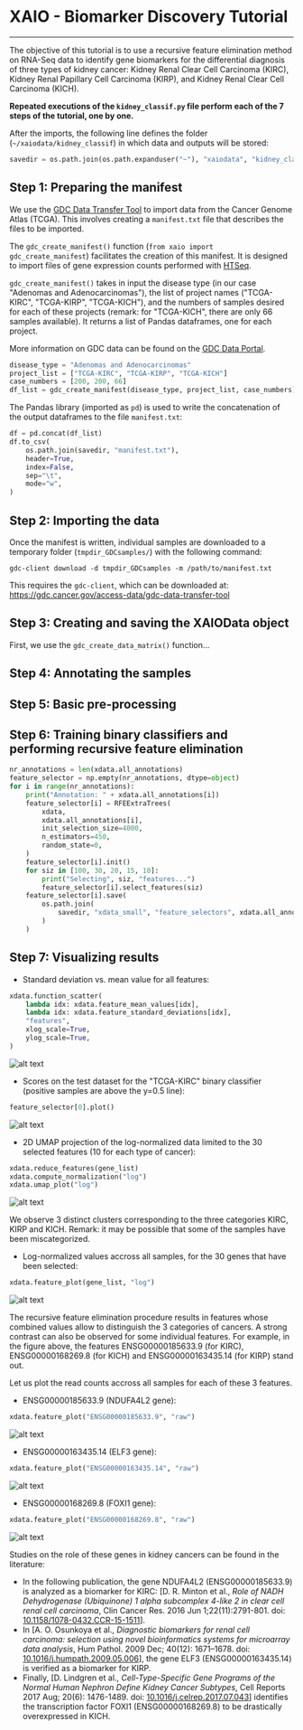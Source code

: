 # XAIO - Biomarker Discovery Tutorial

-----

The objective of this tutorial is to use a recursive feature elimination method on 
RNA-Seq data to identify gene biomarkers for the differential diagnosis of three 
types of kidney cancer: Kidney Renal Clear Cell Carcinoma (KIRC), Kidney Renal 
Papillary Cell Carcinoma (KIRP), and Kidney Renal Clear Cell Carcinoma (KICH).

**Repeated executions of the `kidney_classif.py` file perform each of the 7 steps of 
the tutorial, one by one.**

After the imports, the following line defines the folder (`~/xaiodata/kidney_classif`) 
in which data and outputs will be stored:

```python
savedir = os.path.join(os.path.expanduser("~"), "xaiodata", "kidney_classif")
```

## Step 1: Preparing the manifest

We use the 
[GDC Data Transfer Tool](
https://gdc.cancer.gov/access-data/gdc-data-transfer-tool
)
to import data from the Cancer Genome Atlas (TCGA). 
This involves creating a `manifest.txt` file that describes the files to be imported.

The `gdc_create_manifest()` function (`from xaio import gdc_create_manifest`) 
facilitates the creation of this manifest. It is designed to import files of gene 
expression counts performed with [HTSeq](https://github.com/simon-anders/htseq). 

`gdc_create_manifest()` takes in input the disease type (in our case "Adenomas and 
Adenocarcinomas"), the list of project names ("TCGA-KIRC", "TCGA-KIRP", "TCGA-KICH"), 
and the numbers of samples desired for each of these projects (remark: for "TCGA-KICH", 
there are only 66 samples available). It returns a list of Pandas dataframes, one for 
each project.

More information on GDC data can be found on the [GDC Data Portal](
https://portal.gdc.cancer.gov/
).


```python
disease_type = "Adenomas and Adenocarcinomas"
project_list = ["TCGA-KIRC", "TCGA-KIRP", "TCGA-KICH"]
case_numbers = [200, 200, 66]
df_list = gdc_create_manifest(disease_type, project_list, case_numbers)
```

The Pandas library (imported as `pd`) is used to write the concatenation of the
output dataframes to the file `manifest.txt`:

```python
df = pd.concat(df_list)
df.to_csv(
    os.path.join(savedir, "manifest.txt"),
    header=True,
    index=False,
    sep="\t",
    mode="w",
)
```

## Step 2: Importing the data

Once the manifest is written, individual samples are downloaded to a temporary folder
(`tmpdir_GDCsamples/`) with the following command:

`gdc-client download -d tmpdir_GDCsamples -m /path/to/manifest.txt`

This requires the `gdc-client`, which can be downloaded at: 
https://gdc.cancer.gov/access-data/gdc-data-transfer-tool

## Step 3: Creating and saving the XAIOData object

First, we use the `gdc_create_data_matrix()` function...

## Step 4: Annotating the samples

## Step 5: Basic pre-processing

## Step 6: Training binary classifiers and performing recursive feature elimination

```python
nr_annotations = len(xdata.all_annotations)
feature_selector = np.empty(nr_annotations, dtype=object)
for i in range(nr_annotations):
    print("Annotation: " + xdata.all_annotations[i])
    feature_selector[i] = RFEExtraTrees(
        xdata,
        xdata.all_annotations[i],
        init_selection_size=4000,
        n_estimators=450,
        random_state=0,
    )
    feature_selector[i].init()
    for siz in [100, 30, 20, 15, 10]:
        print("Selecting", siz, "features...")
        feature_selector[i].select_features(siz)
    feature_selector[i].save(
        os.path.join(
            savedir, "xdata_small", "feature_selectors", xdata.all_annotations[i]
        )
    )
```

## Step 7: Visualizing results

+ Standard deviation vs. mean value for all features:

```python
xdata.function_scatter(
    lambda idx: xdata.feature_mean_values[idx],
    lambda idx: xdata.feature_standard_deviations[idx],
    "features",
    xlog_scale=True,
    ylog_scale=True,
)
```
![alt text](imgs/tuto1_mean_vs_std_deviation.png 
"Standard deviation vs. mean value for all features")

+ Scores on the test dataset for the "TCGA-KIRC" binary classifier 
(positive samples are above the y=0.5 line):
```python
feature_selector[0].plot()
```
![alt text](imgs/tuto1_KIRC_scores.png 
"Scores on the test dataset for the 'TCGA-KIRC' binary classifier")


+ 2D UMAP projection of the log-normalized data limited to the 30 selected features
(10 for each type of cancer):

```python
xdata.reduce_features(gene_list)
xdata.compute_normalization("log")
xdata.umap_plot("log")
```
![alt text](imgs/tuto1_UMAP.png 
"2D UMAP plot")

We observe 3 distinct clusters corresponding to the three categories
KIRC, KIRP and KICH. Remark: it may be possible that some of the 
samples have been miscategorized.

+ Log-normalized values accross all samples, for the 30 genes that have been 
selected:
```python
xdata.feature_plot(gene_list, "log")
```

![alt text](imgs/tuto1_30features.png 
"Log-normalized values accross all samples for the 30 selected features")

The recursive feature elimination procedure results in features whose combined values 
allow to distinguish the 3 categories of cancers. A strong contrast can also be 
observed for some individual features. For example, in the figure above, 
the features ENSG00000185633.9 (for KIRC), ENSG00000168269.8 (for KICH) and
ENSG00000163435.14 (for KIRP) stand out.

Let us plot the read counts accross all samples for each of these 3 features.

+ ENSG00000185633.9 (NDUFA4L2 gene):
```python
xdata.feature_plot("ENSG00000185633.9", "raw")
```
![alt text](imgs/tuto1_NDUFA4L2_KIRC.png 
"Read counts for ENSG00000185633.9")

+ ENSG00000163435.14 (ELF3 gene):
```python
xdata.feature_plot("ENSG00000163435.14", "raw")
```
![alt text](imgs/tuto1_ELF3_KIRP.png 
"Read counts for ENSG00000163435.14")

+ ENSG00000168269.8 (FOXI1 gene):
```python
xdata.feature_plot("ENSG00000168269.8", "raw")
```
![alt text](imgs/tuto1_FOXI1_KICH.png 
"Read counts for ENSG00000168269.8")

Studies on the role of these genes in kidney cancers can be found in the literature:
+ In the following publication, the gene NDUFA4L2 (ENSG00000185633.9) is analyzed as a 
biomarker for KIRC:
[D. R. Minton et al., *Role of NADH Dehydrogenase (Ubiquinone) 1 alpha subcomplex 4-like 
2 in clear cell renal cell carcinoma*, 
Clin Cancer Res. 2016 Jun 1;22(11):2791-801. doi: [10.1158/1078-0432.CCR-15-1511](
https://doi.org/10.1158/1078-0432.CCR-15-1511
)].
+ In [A. O. Osunkoya et al., *Diagnostic biomarkers for renal cell carcinoma: selection 
using novel bioinformatics systems for microarray data analysis*, 
Hum Pathol. 2009 Dec; 40(12): 1671–1678. doi: [10.1016/j.humpath.2009.05.006](
https://www.ncbi.nlm.nih.gov/pmc/articles/PMC2783948/
)], the gene ELF3 (ENSG00000163435.14) is verified as a biomarker for KIRP.
+ Finally, [D. Lindgren et al., *Cell-Type-Specific Gene Programs of the Normal Human 
Nephron Define Kidney Cancer Subtypes*, Cell Reports 2017 Aug; 20(6): 1476-1489. 
doi: [10.1016/j.celrep.2017.07.043](
https://doi.org/10.1016/j.celrep.2017.07.043
)] identifies the transcription factor FOXI1 (ENSG00000168269.8) to be drastically 
overexpressed in KICH.
